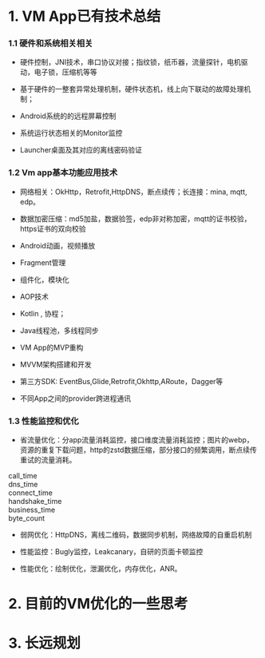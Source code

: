 # 1. VM App已有技术总结

### 1.1 硬件和系统相关相关

* 硬件控制，JNI技术，串口协议对接；指纹锁，纸币器，流量探针，电机驱动，电子锁，压缩机等等

* 基于硬件的一整套异常处理机制，硬件状态机，线上向下联动的故障处理机制；

* Android系统的的远程屏幕控制

* 系统运行状态相关的Monitor监控

* Launcher桌面及其对应的离线密码验证

### 1.2 Vm app基本功能应用技术

* 网络相关：OkHttp，Retrofit,HttpDNS，断点续传；长连接：mina, mqtt, edp。

* 数据加密压缩：md5加盐，数据验签，edp非对称加密，mqtt的证书校验，https证书的双向校验

* Android动画，视频播放

* Fragment管理

* 组件化，模块化

* AOP技术

* Kotlin , 协程；

* Java线程池，多线程同步

* VM App的MVP重构

* MVVM架构搭建和开发

* 第三方SDK: EventBus,Glide,Retrofit,Okhttp,ARoute，Dagger等

* 不同App之间的provider跨进程通讯


### 1.3 性能监控和优化

* 省流量优化：分app流量消耗监控，接口维度流量消耗监控；图片的webp，资源的重复下载问题，http的zstd数据压缩，部分接口的频繁调用，断点续传重试的流量消耗。

call_time	
dns_time	
connect_time	
handshake_time	
business_time	
byte_count

* 弱网优化：HttpDNS，离线二维码，数据同步机制，网络故障的自重启机制

* 性能监控：Bugly监控，Leakcanary，自研的页面卡顿监控

* 性能优化：绘制优化，泄漏优化，内存优化，ANR。 

# 2. 目前的VM优化的一些思考



# 3. 长远规划

